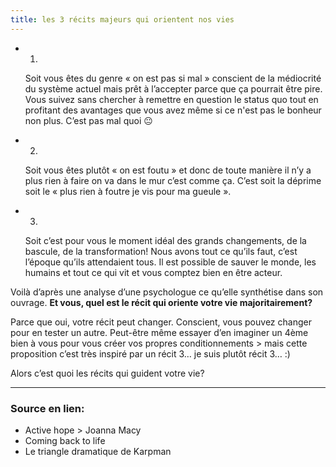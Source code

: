 ```yaml
---
title: les 3 récits majeurs qui orientent nos vies
---
```


- 1.
    
    Soit vous êtes du genre « on est pas si mal » conscient de la médiocrité du système actuel mais prêt à l’accepter parce que ça pourrait être pire. Vous suivez sans chercher à remettre en question le status quo tout en profitant des avantages que vous avez même si ce n'est pas le bonheur non plus. C’est pas mal quoi 😐  
    
- 2.
    
    Soit vous êtes plutôt « on est foutu » et donc de toute manière il n’y a plus rien à faire on va dans le mur c’est comme ça. C’est soit la déprime soit le « plus rien à foutre je vis pour ma gueule ».  
    
- 3.
    
    Soit c’est pour vous le moment idéal des grands changements, de la bascule, de la transformation! Nous avons tout ce qu’ils faut, c’est l’époque qu’ils attendaient tous. Il est possible de sauver le monde, les humains et tout ce qui vit et vous comptez bien en être acteur.  
    

Voilà d’après une analyse d’une psychologue ce qu’elle synthétise dans son ouvrage. **Et vous, quel est le récit qui oriente votre vie majoritairement?**  

Parce que oui, votre récit peut changer. Conscient, vous pouvez changer pour en tester un autre. Peut-être même essayer d’en imaginer un 4ème bien à vous pour vous créer vos propres conditionnements > mais cette proposition c’est très inspiré par un récit 3… je suis plutôt récit 3… :)

Alors c’est quoi les récits qui guident votre vie?

---

### Source en lien:

- Active hope > Joanna Macy
- Coming back to life
- Le triangle dramatique de Karpman